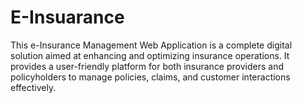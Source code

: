 # E-Insuarance
This e-Insurance Management Web Application is a complete digital solution aimed at enhancing and optimizing insurance operations. It provides a user-friendly platform for both insurance providers and policyholders to manage policies, claims, and customer interactions effectively.
